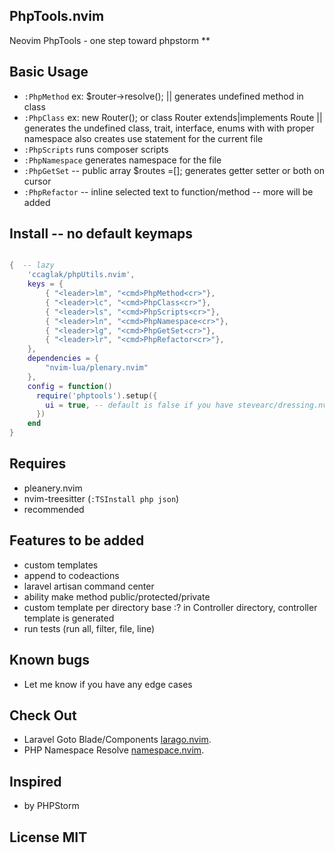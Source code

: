 ## PhpTools.nvim

Neovim PhpTools - one step toward phpstorm
**

## Basic Usage

-   `:PhpMethod` ex: $router->resolve(); || generates undefined method in class
-   `:PhpClass`  ex: new Router(); or class Router extends|implements Route || generates the undefined class, trait, interface, enums with with proper namespace also creates use statement for the current file
-   `:PhpScripts` runs composer scripts
-   `:PhpNamespace` generates namespace for the file
-   `:PhpGetSet` -- public array $routes =[]; generates getter setter or both on cursor
-   `:PhpRefactor` -- inline selected text to function/method  -- more will be added

## Install    -- no default keymaps

```lua

{  -- lazy
    'ccaglak/phpUtils.nvim',
    keys = {
        { "<leader>lm", "<cmd>PhpMethod<cr>"},
        { "<leader>lc", "<cmd>PhpClass<cr>"},
        { "<leader>ls", "<cmd>PhpScripts<cr>"},
        { "<leader>ln", "<cmd>PhpNamespace<cr>"},
        { "<leader>lg", "<cmd>PhpGetSet<cr>"},
        { "<leader>lr", "<cmd>PhpRefactor<cr>"},
    },
    dependencies = {
        "nvim-lua/plenary.nvim"
    },
    config = function()
      require('phptools').setup({
        ui = true, -- default is false if you have stevearc/dressing.nvim or something similar keep it false
      })
    end
}

```

## Requires

-   pleanery.nvim
-   nvim-treesitter (`:TSInstall php json`)
-   recommended

## Features to be added
- custom templates
- append to codeactions
- laravel artisan command center
- ability make method public/protected/private
- custom template per directory base :? in Controller directory, controller template is generated
- run tests (run all, filter, file, line)

## Known bugs
-   Let me know if you have any edge cases

## Check Out

- Laravel Goto Blade/Components [larago.nvim](https://github.com/ccaglak/larago.nvim).
- PHP Namespace Resolve [namespace.nvim](https://github.com/ccaglak/namespace.nvim).


## Inspired

-   by PHPStorm

## License MIT
